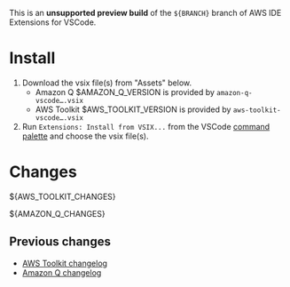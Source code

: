 This is an **unsupported preview build** of the `${BRANCH}` branch of AWS IDE Extensions for VSCode.

# Install

1. Download the vsix file(s) from "Assets" below.
    - Amazon Q $AMAZON_Q_VERSION is provided by `amazon-q-vscode….vsix`
    - AWS Toolkit $AWS_TOOLKIT_VERSION is provided by `aws-toolkit-vscode….vsix`
2. Run `Extensions: Install from VSIX...` from the VSCode [command palette](https://code.visualstudio.com/docs/getstarted/userinterface#_command-palette) and choose the vsix file(s).

# Changes

${AWS_TOOLKIT_CHANGES}

${AMAZON_Q_CHANGES}

## Previous changes

-   [AWS Toolkit changelog](/packages/toolkit/CHANGELOG.md)
-   [Amazon Q changelog](/packages/amazonq/CHANGELOG.md)
